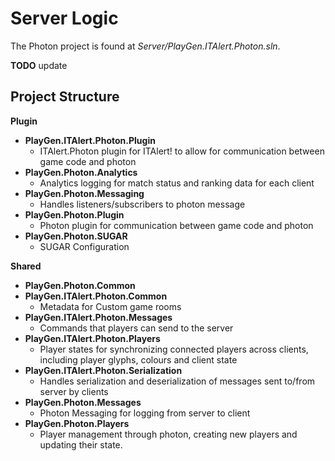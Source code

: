 # Server Logic
The Photon project is found at *Server/PlayGen.ITAlert.Photon.sln*.

**TODO** update

## Project Structure
**Plugin**
- **PlayGen.ITAlert.Photon.Plugin**
    - ITAlert.Photon plugin for ITAlert! to allow for communication between game code and photon
- **PlayGen.Photon.Analytics**
    - Analytics logging for match status and ranking data for each client
- **PlayGen.Photon.Messaging**
    - Handles listeners/subscribers to photon message 
- **PlayGen.Photon.Plugin**
    - Photon plugin for communication between game code and photon
- **PlayGen.Photon.SUGAR**
    - SUGAR Configuration

**Shared**
- **PlayGen.Photon.Common**
- **PlayGen.ITAlert.Photon.Common**
    - Metadata for Custom game rooms
- **PlayGen.ITAlert.Photon.Messages**
    - Commands that players can send to the server
- **PlayGen.ITAlert.Photon.Players**
    - Player states for synchronizing connected players across clients, including player glyphs, colours and client state
- **PlayGen.ITAlert.Photon.Serialization**
    - Handles serialization and deserialization of messages sent to/from server by clients
- **PlayGen.Photon.Messages**
    - Photon Messaging for logging from server to client
- **PlayGen.Photon.Players**
    - Player management through photon, creating new players and updating their state.
